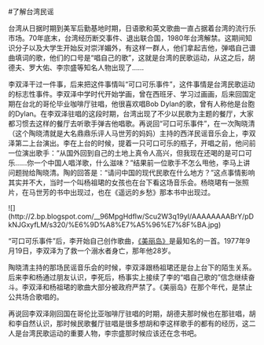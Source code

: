 #了解台湾民谣

台湾从日据时期到美军后勤基地时期，日语歌和英文歌曲一直占据着台湾的流行乐市场。70年底末，台湾经历断交事件、退出联合国，1980年台湾解禁。这期间知识分子以及大学生开始反对崇洋媚外，有这样一群人，他们拿起吉他，弹唱自己谱曲填词的歌，他们的口号是“唱自己的歌”，这就是台湾的民歌运动，从这之后，胡德夫、罗大佑、李宗盛等知名人物出现了……

李双泽干过一件事，后来把这件事情叫“可口可乐事件”，这件事情是台湾民歌运动的标志性事件。李双泽中学时代开始学画，曾在西班牙、学习过画画，后来回国定期在台北的哥伦毕业咖啡厅驻唱，他很喜欢唱Bob Dylan的歌，曾有人称他是台胞的Dylan。在李双泽驻唱的这段时期，台湾出现了不少以民歌为主题的餐厅，大家都习惯去这样的餐厅去听歌手弹吉他唱歌。再说回“可口可乐事件”，在一次陶晓清（这个陶晓清就是大名鼎鼎乐评人马世芳的妈妈）主持的西洋民谣音乐会上，李双泽第二上台演出。李在上台的时候，提着一只可口可乐的瓶子，开唱之前，他问前一位演出歌手：“从国外回到自己的土地上真令人高兴，但我现在还喝的是可口可乐……你一个中国人唱洋歌，什么滋味？”结果前一位歌手不怎么甩他，李马上讲问题抛给陶晓清。陶的回答是：“请问中国的现代民歌在什么地方？”这点事情影响其实并不大，当时一个叫杨祖珺的女孩也在台下看这场音乐会。杨晓珺有一张照片，在马世芳的书中出现过，也在《遥远的乡愁》那本书中出现过。

<div>![](http://2.bp.blogspot.com/__96MpgHdflw/Scu2W3q19yI/AAAAAAAABrY/pDkNJGxyfLM/s320/%E6%9D%A8%E7%A5%96%E7%8F%BA.jpg)</div>

“可口可乐事件”后，李开始自己创作歌曲，[《美丽岛》](http://music4.tianya.cn/upmusicfile/2008/1/8/117421_110163.mp3)是最知名的一首。1977年9月19日，李双泽为了救一个溺水者身亡，那年他28岁。

陶晓清主持的那场民谣音乐会的时候，李双泽跟杨祖珺还是台上台下的陌生关系。后来李和杨通过朋友认识，李死后，杨事实上接续了李的“唱自己歌的”信念继续奋斗。李双泽和杨祖珺的歌曲大部分被政府严禁了。《美丽岛》在那个年代，是禁止公共场合歌唱的。

再说回李双泽刚回国在哥伦比亚咖啡厅驻唱的时期，胡德夫那时候也在那驻唱，胡和李自然认识，那时候民歌餐厅驻唱是很多想胡和李这样歌手的都有的经历，这二人是台湾民歌运动的重要人物，李宗盛那时候应该还在念书吧。
